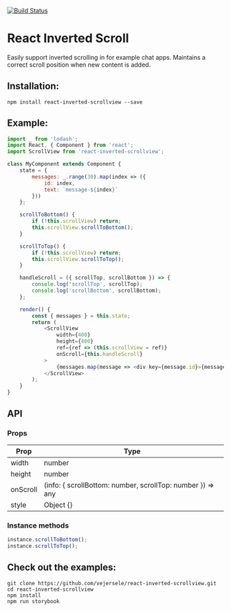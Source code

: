 [![Build Status](https://travis-ci.org/vejersele/react-inverted-scrollview.svg?branch=master)](https://travis-ci.org/vejersele/react-inverted-scrollview)

# React Inverted Scroll

Easily support inverted scrolling in for example chat apps. Maintains a correct scroll position when new content is added.

## Installation:

```
npm install react-inverted-scrollview --save
```

## Example:

```javascript
import _ from 'lodash';
import React, { Component } from 'react';
import ScrollView from 'react-inverted-scrollview';

class MyComponent extends Component {
    state = {
        messages: _.range(30).map(index => ({
            id: index,
            text: `message-${index}`
        }))
    };

    scrollToBottom() {
        if (!this.scrollView) return;
        this.scrollView.scrollToBottom();
    }

    scrollToTop() {
        if (!this.scrollView) return;
        this.scrollView.scrollToTop();
    }

    handleScroll = ({ scrollTop, scrollBottom }) => {
        console.log('scrollTop', scrollTop);
        console.log('scrollBottom', scrollBottom);
    };

    render() {
        const { messages } = this.state;
        return (
            <ScrollView
                width={400}
                height={400}
                ref={ref => (this.scrollView = ref)}
                onScroll={this.handleScroll}
            >
                {messages.map(message => <div key={message.id}>{message.text}</div>)}
            </ScrollView>
        );
    }
}
```

## API

### Props

| Prop     | Type                                                       |
| -------- | ---------------------------------------------------------- |
| width    | number                                                     |
| height   | number                                                     |
| onScroll | (info: { scrollBottom: number, scrollTop: number }) => any |
| style    | Object {}                                                  |

### Instance methods

```javascript
instance.scrollToBottom();
instance.scrollToTop();
```

## Check out the examples:

```
git clone https://github.com/vejersele/react-inverted-scrollview.git
cd react-inverted-scrollview
npm install
npm run storybook
```
